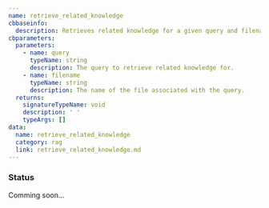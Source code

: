```yaml
---
name: retrieve_related_knowledge
cbbaseinfo:
  description: Retrieves related knowledge for a given query and filename.
cbparameters:
  parameters:
    - name: query
      typeName: string
      description: The query to retrieve related knowledge for.
    - name: filename
      typeName: string
      description: The name of the file associated with the query.
  returns:
    signatureTypeName: void
    description: ' '
    typeArgs: []
data:
  name: retrieve_related_knowledge
  category: rag
  link: retrieve_related_knowledge.md
---
```

<CBBaseInfo/> 
 <CBParameters/>

### Status 

Comming soon...